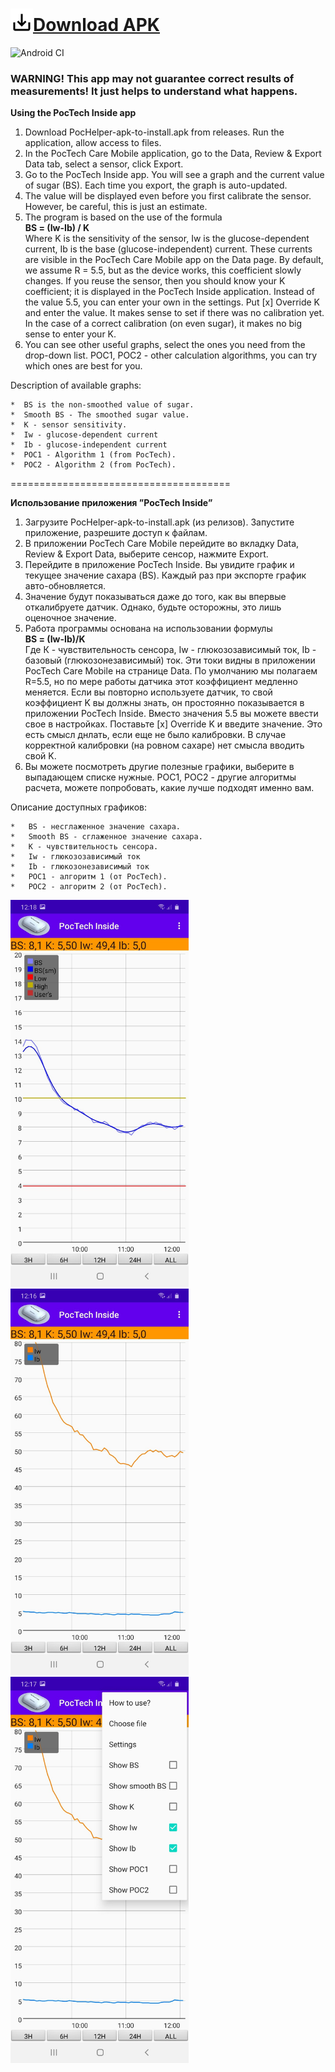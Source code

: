 # ![](https://github.com/AndrewShpagin/pochelper/raw/master/images/outline_save_alt_black_18dp.png)[Download APK](https://github.com/AndrewShpagin/pochelper/releases)
![Android CI](https://github.com/AndrewShpagin/pochelper/workflows/Android%20CI/badge.svg)
### WARNING! This app may not guarantee correct results of measurements! It just helps to understand what happens.
    
**Using the PocTech Inside app**

1. Download PocHelper-apk-to-install.apk from releases. Run the application, allow access to files.
2. In the PocTech Care Mobile application, go to the Data, Review & Export Data tab, select a sensor, click Export.
3. Go to the PocTech Inside app. You will see a graph and the current value of sugar (BS). Each time you export, the graph is auto-updated. 
4. The value will be displayed even before you first calibrate the sensor. However, be careful, this is just an estimate.
5. The program is based on the use of the formula
\
**BS = (Iw-Ib) / K**
\
Where K is the sensitivity of the sensor, Iw is the glucose-dependent current, Ib is the base (glucose-independent) current. These currents are visible in the PocTech Care Mobile app on the Data page. By default, we assume R = 5.5, but as the device works, this coefficient slowly changes. If you reuse the sensor, then you should know your K coefficient; it is displayed in the PocTech Inside application. Instead of the value 5.5, you can enter your own in the settings. Put [x] Override K and enter the value. It makes sense to set if there was no calibration yet. In the case of a correct calibration (on even sugar), it makes no big sense to enter your K.
6. You can see other useful graphs, select the ones you need from the drop-down list. POC1, POC2 - other calculation algorithms, you can try which ones are best for you.

Description of available graphs:

    *  BS is the non-smoothed value of sugar.
    *  Smooth BS - The smoothed sugar value.
    *  K - sensor sensitivity.
    *  Iw - glucose-dependent current
    *  Ib - glucose-independent current
    *  POC1 - Algorithm 1 (from PocTech).
    *  POC2 - Algorithm 2 (from PocTech).
    
    
======================================

**Использование приложения ”PocTech Inside”**

1. Загрузите PocHelper-apk-to-install.apk (из релизов). Запустите приложение, разрешите доступ к файлам.
2. В приложении PocTech Care Mobile перейдите во вкладку Data, Review & Export Data, выберите сенсор, нажмите Export.
3. Перейдите в приложение PocTech Inside. Вы увидите график и текущее значение сахара (BS). Каждый раз при экспорте график авто-обновляется.
4. Значение будут показываться даже до того, как вы впервые откалибруете датчик. Однако, будьте осторожны, это лишь оценочное значение. 
5. Работа программы основана на использовании формулы 
\
**BS = (Iw-Ib)/K** 
\
Где К - чувствительность сенсора, Iw - глюкозозависимый ток, Ib - базовый (глюкозонезависимый) ток. Эти токи видны в приложении PocTech Care Mobile на странице Data. По умолчанию мы полагаем R=5.5, но по мере работы датчика этот коэффициент медленно меняется. Если вы повторно используете датчик, то свой коэффициент K вы должны знать, он простоянно показывается в приложении PocTech Inside. Вместо значения 5.5 вы можете ввести свое в настройках. Поставьте [x] Override K и введите значение. Это есть смысл днлать, если еще не было калибровки. В случае корректной калибровки (на ровном сахаре) нет смысла вводить свой K.
6. Вы можете посмотреть другие полезные графики, выберите в выпадающем списке нужные. POC1, POC2 - другие алгоритмы расчета, можете попробовать, какие лучше подходят именно вам.  

Описание доступных графиков: 

    *   BS - несглаженное значение сахара.
    *   Smooth BS - сглаженное значение сахара.
    *   K - чувствительность сенсора.
    *   Iw - глюкозозависимый ток
    *   Ib - глюкозонезависимый ток
    *   POC1 - алгоритм 1 (от PocTech).
    *   POC2 - алгоритм 2 (от PocTech). 

<p float="left">
  <img src="/images/Im1.jpg" width="285" />
  <img src="/images/Im2.jpg" width="285" /> 
  <img src="/images/Im3.jpg" width="285" />
</p>
